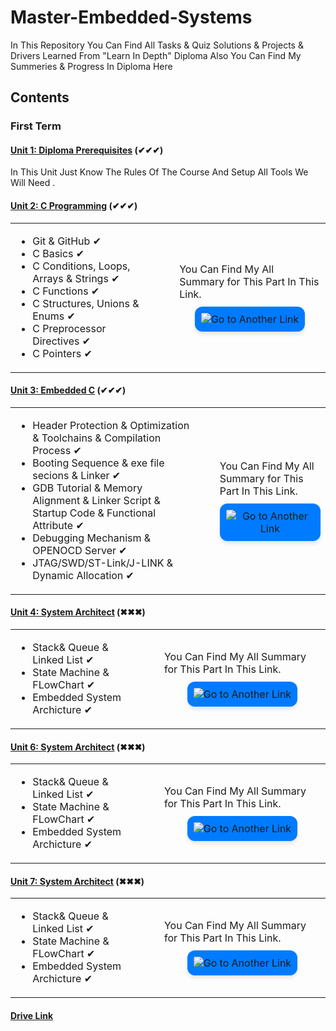 # Master-Embedded-Systems

In This Repository You Can Find All Tasks & Quiz Solutions & Projects & Drivers Learned From "Learn In Depth" Diploma
Also You Can Find My Summeries & Progress In Diploma Here
## Contents
### First Term
#### [Unit 1: Diploma Prerequisites](https://github.com/Basem0/Master-Embedded-Systems) (✔✔✔)
<p>In This Unit Just Know The Rules Of The Course And Setup All Tools We Will Need .</p>

#### [Unit 2: C Programming](https://github.com/Basem0/Master-Embedded-Systems/tree/main/Unit2) (✔✔✔)
<table>
  <tr>
    <td>
      <ul>
        <li>Git & GitHub ✔</li>
        <li>C Basics ✔</li>
        <li>C Conditions, Loops, Arrays & Strings ✔</li>
        <li>C Functions ✔</li>
        <li>C Structures, Unions & Enums ✔</li>
        <li>C Preprocessor Directives ✔</li>
        <li>C Pointers ✔</li>
      </ul>
    </td>
    <td style="vertical-align: middle; padding-left: 40px;">
      <div style="display: flex; flex-direction: column; align-items: center;">
        <p style="margin: 0;">You Can Find My All Summary for This Part In This Link.</p>
        <a href="https://your-link-here.com" style="margin-top: 10px;">
          <img src="https://github.com/Basem0/Master-Embedded-Systems/assets/126205898/7cf2b4fa-7f20-4f76-b7cb-8b295d00f06d" alt="Go to Another Link" style="
            display: inline-block;
            padding: 10px;
            background-color: #007BFF;
            border-radius: 12px;
            box-shadow: 0 4px 6px rgba(0, 0, 0, 0.1);
            text-align: center;
          ">
        </a>
      </div>
    </td>
  </tr>
</table>

#### [Unit 3: Embedded C]() (✔✔✔)
<table>
  <tr>
    <td>
      <ul>
        <li>Header Protection & Optimization & Toolchains & Compilation Process ✔</li>
        <li>Booting Sequence & exe file secions & Linker ✔</li>
        <li>GDB Tutorial & Memory Alignment & Linker Script & Startup Code & Functional Attribute ✔</li>
        <li>Debugging Mechanism & OPENOCD Server ✔</li>
        <li>JTAG/SWD/ST-Link/J-LINK & Dynamic Allocation ✔</li>
      </ul>
    </td>
    <td style="vertical-align: middle; padding-left: 40px;">
      <div style="display: flex; flex-direction: column; align-items: center;">
        <p style="margin: 0;">You Can Find My All Summary for This Part In This Link.</p>
        <a href="https://your-link-here.com" style="margin-top: 10px;">
          <img src="https://github.com/Basem0/Master-Embedded-Systems/assets/126205898/7cf2b4fa-7f20-4f76-b7cb-8b295d00f06d" alt="Go to Another Link" style="
            display: inline-block;
            padding: 10px;
            background-color: #007BFF;
            border-radius: 12px;
            box-shadow: 0 4px 6px rgba(0, 0, 0, 0.1);
            text-align: center;
          ">
        </a>
      </div>
    </td>
  </tr>
</table>

#### [Unit 4: System Architect]() (✖✖✖)
<table>
  <tr>
    <td>
      <ul>
        <li>Stack& Queue & Linked List ✔</li>
        <li>State Machine & FLowChart ✔</li>
        <li>Embedded System Archicture ✔</li>
      </ul>
    </td>
    <td style="vertical-align: middle; padding-left: 40px;">
      <div style="display: flex; flex-direction: column; align-items: center;">
        <p style="margin: 0;">You Can Find My All Summary for This Part In This Link.</p>
        <a href="https://your-link-here.com" style="margin-top: 10px;">
          <img src="https://github.com/Basem0/Master-Embedded-Systems/assets/126205898/7cf2b4fa-7f20-4f76-b7cb-8b295d00f06d" alt="Go to Another Link" style="
            display: inline-block;
            padding: 10px;
            background-color: #007BFF;
            border-radius: 12px;
            box-shadow: 0 4px 6px rgba(0, 0, 0, 0.1);
            text-align: center;
          ">
        </a>
      </div>
    </td>
  </tr>
</table>

#### [Unit 6: System Architect]() (✖✖✖)
<table>
  <tr>
    <td>
      <ul>
        <li>Stack& Queue & Linked List ✔</li>
        <li>State Machine & FLowChart ✔</li>
        <li>Embedded System Archicture ✔</li>
      </ul>
    </td>
    <td style="vertical-align: middle; padding-left: 40px;">
      <div style="display: flex; flex-direction: column; align-items: center;">
        <p style="margin: 0;">You Can Find My All Summary for This Part In This Link.</p>
        <a href="https://your-link-here.com" style="margin-top: 10px;">
          <img src="https://github.com/Basem0/Master-Embedded-Systems/assets/126205898/7cf2b4fa-7f20-4f76-b7cb-8b295d00f06d" alt="Go to Another Link" style="
            display: inline-block;
            padding: 10px;
            background-color: #007BFF;
            border-radius: 12px;
            box-shadow: 0 4px 6px rgba(0, 0, 0, 0.1);
            text-align: center;
          ">
        </a>
      </div>
    </td>
  </tr>
</table>

#### [Unit 7: System Architect]() (✖✖✖)
<table>
  <tr>
    <td>
      <ul>
        <li>Stack& Queue & Linked List ✔</li>
        <li>State Machine & FLowChart ✔</li>
        <li>Embedded System Archicture ✔</li>
      </ul>
    </td>
    <td style="vertical-align: middle; padding-left: 40px;">
      <div style="display: flex; flex-direction: column; align-items: center;">
        <p style="margin: 0;">You Can Find My All Summary for This Part In This Link.</p>
        <a href="https://your-link-here.com" style="margin-top: 10px;">
          <img src="https://github.com/Basem0/Master-Embedded-Systems/assets/126205898/7cf2b4fa-7f20-4f76-b7cb-8b295d00f06d" alt="Go to Another Link" style="
            display: inline-block;
            padding: 10px;
            background-color: #007BFF;
            border-radius: 12px;
            box-shadow: 0 4px 6px rgba(0, 0, 0, 0.1);
            text-align: center;
          ">
        </a>
      </div>
    </td>
  </tr>
</table>


#### [Drive Link](https://drive.google.com/drive/folders/1GWskSVN4Az89VHR4Vtoy4MFsKqjWxi4G)

